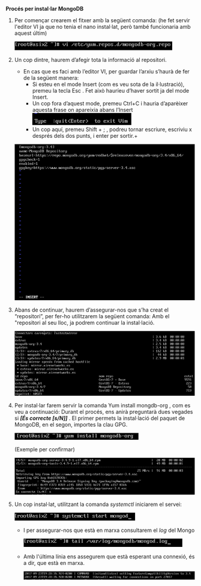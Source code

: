 **__Procés per instal·lar MongoDB__**

1. Per començar crearem el fitxer amb la següent comanda: (he fet servir l'editor VI ja que no tenia el nano instal·lat,
   però també funcionaria amb aquest últim)
   
   ![](https://github.com/joelalcaraz/BBDD/blob/Instal%C2%B7laci%C3%B3/imatges/Mongo/1.png)

2. Un cop dintre, haurem d’afegir tota la informació al repositori.
   * En cas que es faci amb l’editor VI, per guardar l’arxiu s’haurà de fer de la següent manera:
      * Si esteu en el mode Insert (com es veu sota de la il·lustració), premeu la tecla Esc . 
        Fet això hauríeu d’haver sortit ja del mode Insert.
      * Un cop fora d’aquest mode, premeu Ctrl+C  i hauria d’aparèixer aquesta frase on apareixia abans l’Insert
       ![](https://github.com/joelalcaraz/BBDD/blob/Instal%C2%B7laci%C3%B3/imatges/Mongo/2.png)
      * Un cop aquí, premeu Shift + ; , podreu tornar escriure, escriviu x  després dels dos punts, i enter per sortir.+
      
      
    ![](https://github.com/joelalcaraz/BBDD/blob/Instal%C2%B7laci%C3%B3/imatges/Mongo/3.png)
      
3. Abans de continuar, haurem d’assegurar-nos que s’ha creat el “repositori”, per fer-ho utilitzarem la següent comanda:
   Amb el "repositori al seu lloc, ja podrem continuar la instal·lació.

    ![](https://github.com/joelalcaraz/BBDD/blob/Instal%C2%B7laci%C3%B3/imatges/Mongo/4.png)
   
4. Per instal·lar farem servir la comanda Yum install mongdb-org , com es veu a continuació:
   Durant el procés, ens anirà preguntarà dues vegades si ***[És correcte [s/N]]*** .
   El primer permets la instal·lació del paquet de MongoDB, en el segon, importes la clau GPG.
   
    ![](https://github.com/joelalcaraz/BBDD/blob/Instal%C2%B7laci%C3%B3/imatges/Mongo/5.png)
   
   (Exemple per confirmar)

    ![](https://github.com/joelalcaraz/BBDD/blob/Instal%C2%B7laci%C3%B3/imatges/Mongo/6.png)

5. Un cop instal·lat, utilitzant la comanda *systemctl* iniciarem el servei:
   
    ![](https://github.com/joelalcaraz/BBDD/blob/Instal%C2%B7laci%C3%B3/imatges/Mongo/7.png)
   
   * I per assegurar-nos que està en marxa consultarem el *log* del Mongo
   
     ![](https://github.com/joelalcaraz/BBDD/blob/Instal%C2%B7laci%C3%B3/imatges/Mongo/8.png)
     
   * Amb l'última línia ens assegurem que està esperant una connexió, és a dir, que està en marxa.
   
     ![](https://github.com/joelalcaraz/BBDD/blob/Instal%C2%B7laci%C3%B3/imatges/Mongo/9.png)


